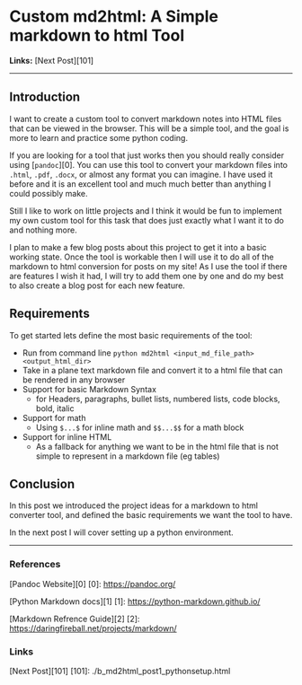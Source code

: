 # Custom md2html: A Simple markdown to html Tool

**Links:** [Next Post][101]

___

## Introduction

I want to create a custom tool to convert markdown notes into HTML files that can be viewed in the browser. This will be a simple tool, and the goal is more to learn and practice some python coding. 

If you are looking for a tool that just works then you should really consider using [`pandoc`][0]. You can use this tool to convert your markdown files into `.html`, `.pdf`, `.docx`, or almost any format you can imagine. I have used it before and it is an excellent tool and much much better than anything I could possibly make. 

Still I like to work on little projects and I think it would be fun to implement my own custom tool for this task that does just exactly what I want it to do and nothing more. 

I plan to make a few blog posts about this project to get it into a basic working state. Once the tool is workable then I will use it to do all of the markdown to html conversion for posts on my site! As I use the tool if there are features I wish it had, I will try to add them one by one and do my best to also create a blog post for each new feature. 

## Requirements 

To get started lets define the most basic requirements of the tool:

- Run from command line `python md2html <input_md_file_path> <output_html_dir>`
- Take in a plane text markdown file and convert it to a html file that can be rendered in any browser 
- Support for basic Markdown Syntax 
    - for Headers, paragraphs, bullet lists, numbered lists, code blocks, bold, italic
- Support for math 
    - Using `$...$` for inline math and `$$...$$` for a math block
- Support for inline HTML
    - As a fallback for anything we want to be in the html file that is not simple to represent in a markdown file \(eg tables\)

## Conclusion

In this post we introduced the project ideas for a markdown to html converter tool, and defined the basic requirements we want the tool to have.

In the next post I will cover setting up a python environment.
___


### References

[Pandoc Website][0]
[0]: https://pandoc.org/

[Python Markdown docs][1]
[1]: https://python-markdown.github.io/

[Markdown Refrence Guide][2]
[2]: https://daringfireball.net/projects/markdown/

### Links

[Next Post][101]
[101]: ./b_md2html_post1_pythonsetup.html
